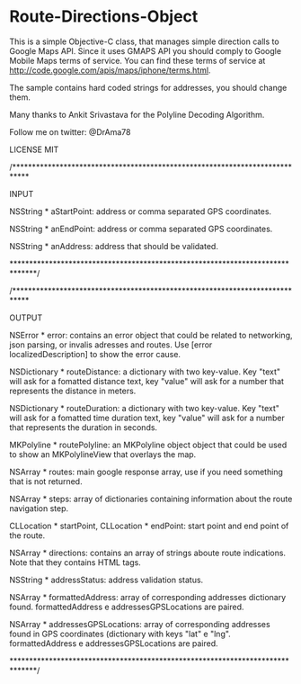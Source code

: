 Route-Directions-Object
=======================

This is a simple Objective-C class, that manages simple direction calls to Google Maps API.
Since it uses GMAPS API you should comply to Google Mobile Maps terms of service. 
You can find these terms of service at http://code.google.com/apis/maps/iphone/terms.html.

The sample contains hard coded strings for addresses, you should change them.

Many thanks to Ankit Srivastava for the Polyline Decoding Algorithm.

Follow me on twitter: @DrAma78

LICENSE MIT

/****************************************************************************

INPUT

NSString * aStartPoint: address or comma separated GPS coordinates.

NSString * anEndPoint: address or comma separated GPS coordinates.

NSString * anAddress: address that should be validated.


 
******************************************************************************/


/****************************************************************************

OUTPUT

NSError * error: contains an error object that could be related to networking, json parsing, or invalis adresses and routes. Use [error localizedDescription] to show the error cause.

NSDictionary * routeDistance: a dictionary with two key-value. Key "text" will ask for a fomatted distance text, key "value" will ask for a number that represents the distance in meters.

NSDictionary * routeDuration: a dictionary with two key-value. Key "text" will ask for a fomatted time duration text, key "value" will ask for a number that represents the duration in seconds.

MKPolyline * routePolyline: an MKPolyline object object that could be used to show an MKPolylineView that overlays the map.

NSArray * routes: main google response array, use if you need something that is not returned.

NSArray * steps: array of dictionaries containing information about the route navigation step.

CLLocation * startPoint, CLLocation * endPoint: start point and end point of the route.

NSArray * directions: contains an array of strings aboute route indications. Note that they contains HTML tags.

NSString * addressStatus: address validation status.

NSArray * formattedAddress: array of corresponding addresses dictionary found. formattedAddress e addressesGPSLocations are paired.

NSArray * addressesGPSLocations: array of corresponding addresses found in GPS coordinates (dictionary with keys "lat" e "lng". formattedAddress e addressesGPSLocations are paired.


******************************************************************************/